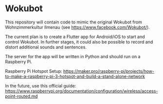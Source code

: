 # Wokubot

This repository will contain code to mimic the original Wokubot from Wohnzimmerkultur Ilmenau (see https://www.facebook.com/Wokubot/).

The current plan is to create a Flutter app for Android/iOS to start and control Wokubot. In further stages, it could also be possible to record and distort additional sounds and sentences.

The server for the app will be written in Python and should run on a Raspberry Pi.

Raspberry Pi Hotspot Setup: https://maker.pro/raspberry-pi/projects/how-to-make-a-raspberry-pi-3-hotspot-and-build-a-stand-alone-network

In the future, use this official guide: https://www.raspberrypi.org/documentation/configuration/wireless/access-point-routed.md
